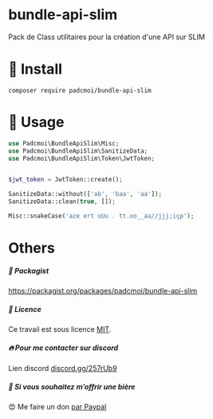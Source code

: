 # bundle-api-slim
Pack de Class utilitaires pour la création d'une API sur SLIM

# 🔖 Install
```
composer require padcmoi/bundle-api-slim
```

# 🔖 Usage
```php
use Padcmoi\BundleApiSlim\Misc;
use Padcmoi\BundleApiSlim\SanitizeData;
use Padcmoi\BundleApiSlim\Token\JwtToken;


$jwt_token = JwtToken::create();

SanitizeData::without(['ab', 'baa', 'aa']);
SanitizeData::clean(true, []);

Misc::snakeCase('aze ert uUu . tt.oo__aa//jjj;içp');
```

# Others
##### 🔖 Packagist
https://packagist.org/packages/padcmoi/bundle-api-slim

##### 🔖 Licence
Ce travail est sous licence [MIT](/LICENSE).

##### 🔥 Pour me contacter sur discord
Lien discord [discord.gg/257rUb9](https://discord.gg/257rUb9)

##### 🍺 Si vous souhaitez m’offrir une bière
😍 Me faire un don [par Paypal](https://www.paypal.com/paypalme/Julien06100?locale.x=fr_FR)